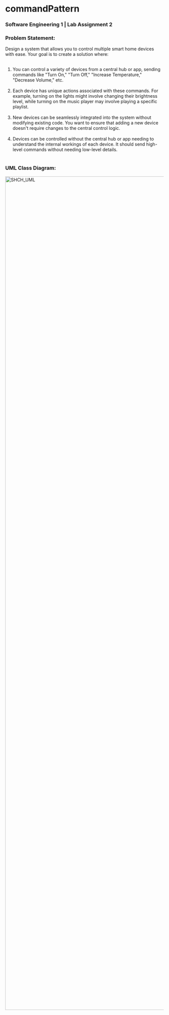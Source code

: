 # commandPattern
<h3>Software Engineering 1 | Lab Assignment 2</h3>

<h3><strong>Problem Statement:</strong></h3>
Design a system that allows you to control multiple smart home devices with ease. Your goal is to create a solution where:<br><br>

1. You can control a variety of devices from a central hub or app, sending commands like "Turn On," "Turn Off," "Increase Temperature," "Decrease Volume," etc. <br><br>
2. Each device has unique actions associated with these commands. For example, turning on the lights might involve changing their brightness level, while turning on the music player may involve playing a specific playlist. <br><br>
3. New devices can be seamlessly integrated into the system without modifying existing code. You want to ensure that adding a new device doesn't require changes to the central control logic. <br><br>
4. Devices can be controlled without the central hub or app needing to understand the internal workings of each device. It should send high-level commands without needing low-level details. <br><br>


<h3>UML Class Diagram:</h3>
<img width="3441" height="2649" alt="SHCH_UML" src="https://github.com/user-attachments/assets/f625d7e1-4ebd-492d-93c1-391d868a4ea3" />
